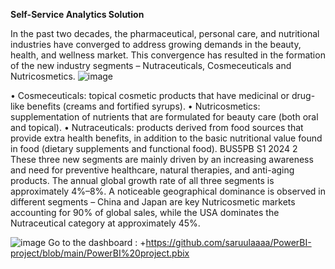 **Self-Service Analytics Solution**

In the past two decades, the pharmaceutical, personal care, and nutritional industries have converged to 
address growing demands in the beauty, health, and wellness market. This convergence has resulted in 
the formation of the new industry segments – Nutraceuticals, Cosmeceuticals and Nutricosmetics. 
![image](https://github.com/user-attachments/assets/a39f63f4-66ae-41e8-84b5-6a1b51af850f)

• Cosmeceuticals: topical cosmetic products that have medicinal or drug-like benefits (creams and
fortified syrups).
• Nutricosmetics: supplementation of nutrients that are formulated for beauty care (both oral and
topical).
• Nutraceuticals: products derived from food sources that provide extra health benefits, in 
addition to the basic nutritional value found in food (dietary supplements and functional food).
BUS5PB S1 2024 
2 
These three new segments are mainly driven by an increasing awareness and need for preventive 
healthcare, natural therapies, and anti-aging products. The annual global growth rate of all three 
segments is approximately 4%–8%. A noticeable geographical dominance is observed in different 
segments – China and Japan are key Nutricosmetic markets accounting for 90% of global sales, while the 
USA dominates the Nutraceutical category at approximately 45%.

![image](https://github.com/user-attachments/assets/96e714de-21e1-4f06-823f-c68860c1b95c)
Go to the dashboard : +https://github.com/saruulaaaa/PowerBI-project/blob/main/PowerBI%20project.pbix

